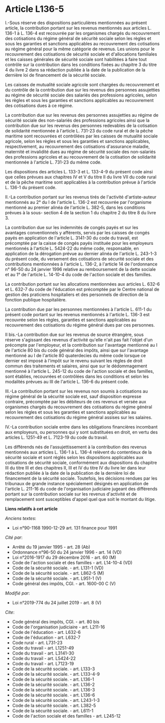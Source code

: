 # Article L136-5

I.-Sous réserve des dispositions particulières mentionnées au présent article, la contribution portant sur les revenus
mentionnés aux articles L. 136-1 à L. 136-4 est recouvrée par les organismes chargés du recouvrement des cotisations du
régime général de sécurité sociale selon les règles et sous les garanties et sanctions applicables au recouvrement des
cotisations au régime général pour la même catégorie de revenus. Les unions pour le recouvrement des cotisations de sécurité
sociale et d'allocations familiales et les caisses générales de sécurité sociale sont habilitées à faire tout contrôle sur la
contribution dans les conditions fixées au chapitre 3 du titre 4 du livre 2 dans sa rédaction publiée à la date de la
publication de la dernière loi de financement de la sécurité sociale.

Les caisses de mutualité sociale agricole sont chargées du recouvrement et du contrôle de la contribution due sur les revenus
des personnes assujetties au régime de sécurité sociale des salariés des professions agricoles, selon les règles et sous les
garanties et sanctions applicables au recouvrement des cotisations dues à ce régime.

La contribution due sur les revenus des personnes assujetties au régime de sécurité sociale des non-salariés des professions
agricoles ainsi que la contribution due sur les revenus des personnes redevables de la cotisation de solidarité mentionnée à
l'article L. 731-23 du code rural et de la pêche maritime sont recouvrées et contrôlées par les caisses de mutualité sociale
agricole, selon les règles et sous les garanties et sanctions applicables, respectivement, au recouvrement des cotisations
d'assurance maladie, maternité et invalidité dues au régime de sécurité sociale des non-salariés des professions agricoles et
au recouvrement de la cotisation de solidarité mentionnée à l'article L. 731-23 du même code.

Les dispositions des articles L. 133-3 et L. 133-4-9 du présent code ainsi que celles prévues aux chapitres IV et V du titre
II du livre VII du code rural et de la pêche maritime sont applicables à la contribution prévue à l'article L. 136-1 du
présent code.

II.-La contribution portant sur les revenus tirés de l'activité d'artiste-auteur mentionnés au 2° du I de l'article L. 136-2
est recouvrée par l'organisme mentionné au premier alinéa de l'article L. 382-5, dans les conditions prévues à la sous-
section 4 de la section 1 du chapitre 2 du titre 8 du livre 3.

La contribution due sur les indemnités de congés payés et sur les avantages conventionnels y afférents, servis par les
caisses de congés payés en application de l'article L. 3141-30 du code du travail, est précomptée par la caisse de congés
payés instituée pour les employeurs mentionnés à l'article L. 5424-22 du même code, responsable, en application de la
dérogation prévue au dernier alinéa de l'article L. 243-1-3 du présent code, du versement des cotisations de sécurité sociale
et des contributions mentionnées à l'article L. 136-2, à l'article 14 de l'ordonnance n° 96-50 du 24 janvier 1996 relative au
remboursement de la dette sociale et au 1° de l'article L. 14-10-4 du code de l'action sociale et des familles.

La contribution portant sur les allocations mentionnées aux articles L. 632-6 et L. 632-7 du code de l'éducation est
précomptée par le Centre national de gestion des praticiens hospitaliers et des personnels de direction de la fonction
publique hospitalière.

La contribution due par les personnes mentionnées à l'article L. 611-1 du présent code portant sur les revenus mentionnés à
l'article L. 136-3 est recouvrée selon les règles, garanties et sanctions applicables au recouvrement des cotisations du
régime général dues par ces personnes.

II bis.-La contribution due sur les revenus de source étrangère, sous réserve s'agissant des revenus d'activité qu'elle n'ait
pas fait l'objet d'un précompte par l'employeur, et la contribution sur l'avantage mentionné au I de l'article 80 bis du code
général des impôts, ainsi que sur l'avantage mentionné au I de l'article 80 quaterdecies du même code lorsque ce dernier est
imposé à l'impôt sur le revenu suivant les règles de droit commun des traitements et salaires, ainsi que sur le dédommagement
mentionné à l'article L. 245-12 du code de l'action sociale et des familles, sont établies, recouvrées et contrôlées dans les
conditions et selon les modalités prévues au III de l'article L. 136-6 du présent code.

III.-La contribution portant sur les revenus non soumis à cotisations au régime général de la sécurité sociale est, sauf
disposition expresse contraire, précomptée par les débiteurs de ces revenus et versée aux organismes chargés du recouvrement
des cotisations du régime général selon les règles et sous les garanties et sanctions applicables au recouvrement des
cotisations du régime général assises sur les salaires.

IV.-La contribution sociale entre dans les obligations financières incombant aux employeurs, ou personnes qui y sont
substituées en droit, en vertu des articles L. 1251-49 et L. 7123-19 du code du travail.

Les différends nés de l'assujettissement à la contribution des revenus mentionnés aux articles L. 136-1 à L. 136-4 relèvent
du contentieux de la sécurité sociale et sont réglés selon les dispositions applicables aux cotisations de sécurité sociale,
conformément aux dispositions du chapitre III du titre III et des chapitres II, III et IV du titre IV du livre Ier dans leur
rédaction publiée à la date de la publication de la dernière loi de financement de la sécurité sociale. Toutefois, les
décisions rendues par les tribunaux de grande instance spécialement désignés en application de l'article L. 211-16 du code de
l'organisation judiciaire jugeant des différends portant sur la contribution sociale sur les revenus d'activité et de
remplacement sont susceptibles d'appel quel que soit le montant du litige.

**Liens relatifs à cet article**

_Anciens textes_:

  - Loi n°90-1168 1990-12-29 art. 131 finance pour 1991

_Cité par_:

  - Arrêté du 19 janvier 1995 - art. 28 (Ab)
  - Ordonnance n°96-50 du 24 janvier 1996 - art. 14 (VD)
  - Loi n°2016-1917 du 29 décembre 2016 - art. 60 (M)
  - Code de l'action sociale et des familles - art. L14-10-4 (VD)
  - Code de la sécurité sociale. - art. L131-1 (VD)
  - Code de la sécurité sociale. - art. L862-5 (M)
  - Code de la sécurité sociale. - art. L951-1 (V)
  - Code général des impôts, CGI. - art. 1600-00 C (V)

_Modifié par_:

  - Loi n°2019-774 du 24 juillet 2019 - art. 8 (V)

_Cite_:

  - Code général des impôts, CGI. - art. 80 bis
  - Code de l'organisation judiciaire - art. L211-16
  - Code de l'éducation - art. L632-6
  - Code de l'éducation - art. L632-7
  - Code rural - art. L731-23
  - Code du travail - art. L1251-49
  - Code du travail - art. L3141-30
  - Code du travail - art. L5424-22
  - Code du travail - art. L7123-19
  - Code de la sécurité sociale. - art. L133-3
  - Code de la sécurité sociale. - art. L133-4-9
  - Code de la sécurité sociale. - art. L136-1
  - Code de la sécurité sociale. - art. L136-2
  - Code de la sécurité sociale. - art. L136-3
  - Code de la sécurité sociale. - art. L136-6
  - Code de la sécurité sociale. - art. L243-1-3
  - Code de la sécurité sociale. - art. L382-5
  - Code de la sécurité sociale. - art. L611-1
  - Code de l'action sociale et des familles - art. L245-12
